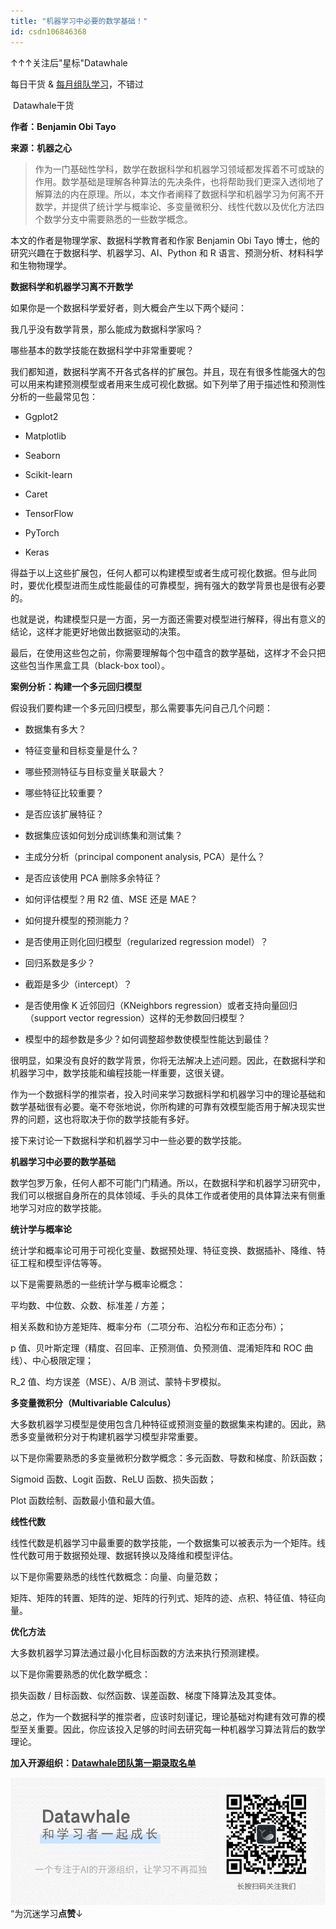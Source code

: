 ```yaml
---
title: "​机器学习中必要的数学基础！"
id: csdn106846368
---
```


↑↑↑关注后"星标"Datawhale

每日干货 & [每月组队学习](https://mp.weixin.qq.com/mp/appmsgalbum?__biz=MzIyNjM2MzQyNg%3D%3D&action=getalbum&album_id=1338040906536108033#wechat_redirect)，不错过

 Datawhale干货 

**作者：Benjamin Obi Tayo**

**来源：机器之心**

> 作为一门基础性学科，数学在数据科学和机器学习领域都发挥着不可或缺的作用。数学基础是理解各种算法的先决条件，也将帮助我们更深入透彻地了解算法的内在原理。所以，本文作者阐释了数据科学和机器学习为何离不开数学，并提供了统计学与概率论、多变量微积分、线性代数以及优化方法四个数学分支中需要熟悉的一些数学概念。

本文的作者是物理学家、数据科学教育者和作家 Benjamin Obi Tayo 博士，他的研究兴趣在于数据科学、机器学习、AI、Python 和 R 语言、预测分析、材料科学和生物物理学。

**数据科学和机器学习离不开数学**

如果你是一个数据科学爱好者，则大概会产生以下两个疑问：

我几乎没有数学背景，那么能成为数据科学家吗？

哪些基本的数学技能在数据科学中非常重要呢？

我们都知道，数据科学离不开各式各样的扩展包。并且，现在有很多性能强大的包可以用来构建预测模型或者用来生成可视化数据。如下列举了用于描述性和预测性分析的一些最常见包：

*   Ggplot2

*   Matplotlib

*   Seaborn

*   Scikit-learn

*   Caret

*   TensorFlow

*   PyTorch

*   Keras

得益于以上这些扩展包，任何人都可以构建模型或者生成可视化数据。但与此同时，要优化模型进而生成性能最佳的可靠模型，拥有强大的数学背景也是很有必要的。

也就是说，构建模型只是一方面，另一方面还需要对模型进行解释，得出有意义的结论，这样才能更好地做出数据驱动的决策。

最后，在使用这些包之前，你需要理解每个包中蕴含的数学基础，这样才不会只把这些包当作黑盒工具（black-box tool）。

**案例分析：构建一个多元回归模型**

假设我们要构建一个多元回归模型，那么需要事先问自己几个问题：

*   数据集有多大？

*   特征变量和目标变量是什么？

*   哪些预测特征与目标变量关联最大？

*   哪些特征比较重要？

*   是否应该扩展特征？

*   数据集应该如何划分成训练集和测试集？

*   主成分分析（principal component analysis, PCA）是什么？

*   是否应该使用 PCA 删除多余特征？

*   如何评估模型？用 R2 值、MSE 还是 MAE？

*   如何提升模型的预测能力？

*   是否使用正则化回归模型（regularized regression model）？

*   回归系数是多少？

*   截距是多少（intercept）？

*   是否使用像 K 近邻回归（KNeighbors regression）或者支持向量回归（support vector regression）这样的无参数回归模型？

*   模型中的超参数是多少？如何调整超参数使模型性能达到最佳？

很明显，如果没有良好的数学背景，你将无法解决上述问题。因此，在数据科学和机器学习中，数学技能和编程技能一样重要，这很关键。

作为一个数据科学的推崇者，投入时间来学习数据科学和机器学习中的理论基础和数学基础很有必要。毫不夸张地说，你所构建的可靠有效模型能否用于解决现实世界的问题，这也将取决于你的数学技能有多好。

接下来讨论一下数据科学和机器学习中一些必要的数学技能。

**机器学习中必要的数学基础**

数学包罗万象，任何人都不可能门门精通。所以，在数据科学和机器学习研究中，我们可以根据自身所在的具体领域、手头的具体工作或者使用的具体算法来有侧重地学习对应的数学技能。

**统计学与概率论**

统计学和概率论可用于可视化变量、数据预处理、特征变换、数据插补、降维、特征工程和模型评估等等。

以下是需要熟悉的一些统计学与概率论概念：

平均数、中位数、众数、标准差 / 方差；

相关系数和协方差矩阵、概率分布（二项分布、泊松分布和正态分布）；

p 值、贝叶斯定理（精度、召回率、正预测值、负预测值、混淆矩阵和 ROC 曲线）、中心极限定理；

R_2 值、均方误差（MSE）、A/B 测试、蒙特卡罗模拟。

**多变量微积分（Multivariable Calculus）**

大多数机器学习模型是使用包含几种特征或预测变量的数据集来构建的。因此，熟悉多变量微积分对于构建机器学习模型非常重要。

以下是你需要熟悉的多变量微积分数学概念：多元函数、导数和梯度、阶跃函数；

Sigmoid 函数、Logit 函数、ReLU 函数、损失函数；

Plot 函数绘制、函数最小值和最大值。

**线性代数**

线性代数是机器学习中最重要的数学技能，一个数据集可以被表示为一个矩阵。线性代数可用于数据预处理、数据转换以及降维和模型评估。

以下是你需要熟悉的线性代数概念：向量、向量范数；

矩阵、矩阵的转置、矩阵的逆、矩阵的行列式、矩阵的迹、点积、特征值、特征向量。

**优化方法**

大多数机器学习算法通过最小化目标函数的方法来执行预测建模。

以下是你需要熟悉的优化数学概念：

损失函数 / 目标函数、似然函数、误差函数、梯度下降算法及其变体。

总之，作为一个数据科学的推崇者，应该时刻谨记，理论基础对构建有效可靠的模型至关重要。因此，你应该投入足够的时间去研究每一种机器学习算法背后的数学理论。

**加入开源组织：[Datawhale团队第一期录取名单](http://mp.weixin.qq.com/s?__biz=MzIyNjM2MzQyNg%3D%3D&chksm=e8733174df04b8628f780941e288b4158adb7f7111fbbf6b82d78728f4ffaaeba02c8b889bb6&idx=1&mid=2247491641&scene=21&sn=eb98ebb9b13639ca7d22e91b8ad62da6#wechat_redirect)**

![](../img/ac1260bd6d55ebcd4401293b8b1ef5ff.png)“为沉迷学习**点赞**↓